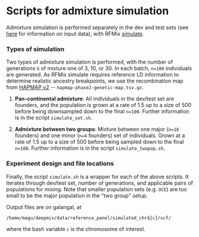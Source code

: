 # Scripts for admixture simulation

Admixture simulation is performed separately in the dev and test sets (see [here](https://github.com/maguirre1/deepLAI/tree/master/data/reference-panel) for information on input data), with RFMix [simulate](https://github.com/slowkoni/rfmix).

### Types of simulation

Two types of admixture simulation is performed, with the number of generations `G` of mixture one of 3, 10, or 30. In each batch, `n=100` individuals are generated. As RFMix simulate requires reference LD information to determine realistic ancestry breakpoints, we use the recombination map from [HAPMAP v2](https://www.ncbi.nlm.nih.gov/pmc/articles/PMC2689609/) -- `hapmap-phase2-genetic-map.tsv.gz`.

1. __Pan-continental admixture__: All individuals in the dev/test set are founders, and the population is grown at a rate of 1.5 up to a size of 500 before being downsampled down to the final `n=100`. Further information is in the script `simulate_set.sh`.

2. __Admixture between two groups__: Mixture between one major (`n=16` founders) and one minor (`n=4` founders) set of individuals. Grown at a rate of 1.5 up to a size of 500 before being sampled down to the final `n=100`. Further information is in the script `simulate_twopop.sh`.

### Experiment design and file locations

Finally, the script `simulate.sh` is a wrapper for each of the above scripts. It iterates through dev/test set, number of generations, and applicable pairs of populations for mixing. Note that smaller population sets (e.g. `OCE`) are too small to be the major population in the "two group" setup.

Output files are on galangal, at 
```
/home/magu/deepmix/data/reference_panel/simulated_chr${c}/vcf/
```
where the bash variable `c` is the chromosome of interest.
